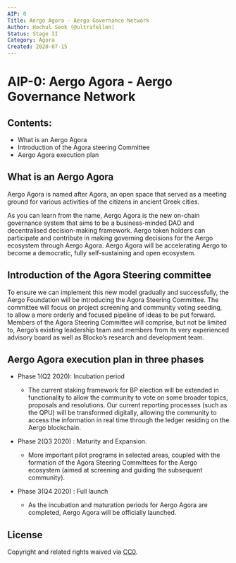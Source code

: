 ```yaml
---
AIP: 0
Title: Aergo Agora - Aergo Governance Network
Author: Hochul Seok (@ultrafellen)
Status: Stage II
Category: Agora
Created: 2020-07-15
---
```


# AIP-0: Aergo Agora - Aergo Governance Network

## Contents:
- What is an Aergo Agora 
- Introduction of the Agora steering Committee 
- Aergo Agora execution plan 

## What is an Aergo Agora 

Aergo Agora is named after Agora, an open space that served as a meeting ground for various activities of the citizens in ancient Greek cities.

As you can learn from the name, Aergo Agora is the new on-chain governance system that aims to be a business-minded DAO and decentralised decision-making framework. Aergo token holders can participate and contribute in making governing decisions for the Aergo ecosystem through Aergo Agora. Aergo Agora will be accelerating Aergo to become a democratic, fully self-sustaining and open ecosystem. 

## Introduction of the Agora Steering committee 

To ensure we can implement this new model gradually and successfully, the Aergo Foundation will be introducing the Agora Steering Committee. The committee will focus on project screening and community voting seeding, to allow a more orderly and focused pipeline of ideas to be put forward. Members of the Agora Steering Committee will comprise, but not be limited to, Aergo’s existing leadership team and members from its very experienced advisory board as well as Blocko’s research and development team. 

## Aergo Agora execution plan in three phases 

- Phase 1(Q2 2020): Incubation period
    - The current staking framework for BP election will be extended in functionality to allow the community to vote on some broader topics, proposals and resolutions. Our current reporting processes (such as the QPU) will be transformed digitally, allowing the community to access the information in real time through the ledger residing on the Aergo blockchain.

- Phase 2(Q3 2020) : Maturity and Expansion.
    - More important pilot programs in selected areas, coupled with the formation of
the Agora Steering Committees for the Aergo ecosystem (aimed at screening and guiding the subsequent community). 

- Phase 3(Q4 2020) : Full launch 
    - As the incubation and maturation periods for Aergo Agora are completed, Aergo Agora will
be officially launched.

## License
Copyright and related rights waived via [CC0](https://creativecommons.org/publicdomain/zero/1.0/).
